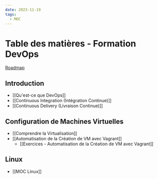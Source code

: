 ```yaml
---
date: 2023-11-19
tags:
  - MOC
---
```



# Table des matières - Formation DevOps
[Roadmap](https://roadmap.sh/devops)

## Introduction

- [[Qu'est-ce que DevOps]]
- [[Continuous Integration (Intégration Continue)]]
- [[Continuous Delivery (Livraison Continue)]]
## Configuration de Machines Virtuelles

- [[Comprendre la Virtualisation]]
- [[Automatisation de la Création de VM avec Vagrant]]
	- [[Exercices - Automatisation de la Création de VM avec Vagrant]]
## Linux
- [[MOC Linux]]

